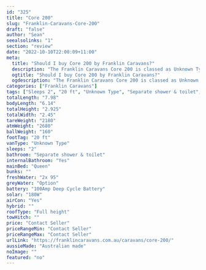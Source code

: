```yaml
---
id: "325"
title: "Core 200"
slug: "Franklin-Caravans-Core-200"
draft: "false"
author: "Sean"
seealsolinks: "1"
section: "review"
date: "2022-10-10T22:00:09+11:00"
meta:
  title: "Should I buy Core 200 by Franklin Caravans?"
  description: "The Franklin Caravans Core 200 is classed as Unknown Type, and sleeps 2 people. It is Australian made and comes in at 20 ft. It generally has Separate shower & toilet."
  ogtitle: "Should I buy Core 200 by Franklin Caravans?"
  ogdescription: "The Franklin Caravans Core 200 is classed as Unknown Type, and sleeps 2 people. It is Australian made and comes in at 20 ft. It generally has Separate shower & toilet."
categories: ["Franklin Caravans"]
tags: ["Sleeps 2", "20 ft", "Unknown Type", "Separate shower & toilet", "Full height", "Price Unknown", "Australian made"]
totalLength: "7.98"
bodyLength: "6.14"
totalHeight: "2.925"
totalWidth: "2.45"
tareWeight: "2180"
atmWeight: "2680"
ballWeight: "160"
footTag: "20 ft"
vanType: "Unknown Type"
sleeps: "2"
bathroom: "Separate shower & toilet"
internalBathroom: "Yes"
mainBed: "Queen"
bunks: ""
freshWater: "2x 95"
greyWater: "Option"
battery: "100Amp Deep Cycle Battery"
solar: "180W"
airCon: "Yes"
hybrid: ""
roofType: "Full height"
towHitch: ""
price: "Contact Seller"
priceRangeMin: "Contact Seller"
priceRangeMax: "Contact Seller"
urlLink: "https://franklincaravans.com.au/caravans/core-200/"
aussieMade: "Australian made"
noImage: ""
featured: "no"
---
```


